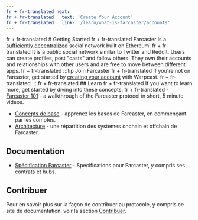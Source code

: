 ```yaml
---
fr + fr-translated next:
fr + fr-translated   text: 'Create Your Account'
fr + fr-translated   link: '/learn/what-is-farcaster/accounts'
---
```

fr + fr-translated # Getting Started
fr + fr-translated Farcaster is a [sufficiently decentralized](https://www.varunsrinivasan.com/2022/01/11/sufficient-decentralization-for-social-networks) social network built on Ethereum.
fr + fr-translated It is a public social network similar to Twitter and Reddit. Users can create profiles, post "casts" and follow others. They own their accounts and relationships with other users and are free to move between different apps.
fr + fr-translated :::tip Join Farcaster
fr + fr-translated If you're not on Farcaster, get started by [creating your account](https://www.warpcast.com/) with Warpcast.
fr + fr-translated :::
fr + fr-translated ## Learn
fr + fr-translated If you want to learn more, get started by diving into these concepts:
fr + fr-translated - [Farcaster 101](https://www.youtube.com/playlist?list=PL0eq1PLf6eUdm35v_840EGLXkVJDhxhcF) - a walkthrough of the Farcaster protocol in short, 5 minute videos.
- [Concepts de base](/learn/what-is-farcaster/accounts.md) - apprenez les bases de Farcaster, en commençant par les comptes.
- [Architecture](/learn/architecture/overview.md) - une répartition des systèmes onchain et offchain de Farcaster.
## Documentation
- [Spécification Farcaster](https://github.com/farcasterxyz/protocol) - Spécifications pour Farcaster, y compris ses contrats et hubs.
## Contribuer
Pour en savoir plus sur la façon de contribuer au protocole, y compris ce site de documentation, voir
la section [Contribuer](/learn/contributing/overview.md).